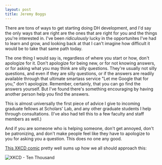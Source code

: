 ```yaml
---
layout: post
title: Jeremy Boggs
---
```


There are tons of ways to get starting doing DH development, and I'd say
the only ways that are right are the ones that are right for you and the
things you're interested in. I've been *ridiculously* lucky in the
opportunites I've had to learn and grow, and looking back at that I
can't imagine how difficult it would be to take that same path today.

The one thing I would say is, regardless of where you start or how,
don't apologize for it. Don't apologize for being new, or for not
knowing answers, or for asking what you may think are silly questions.
They're usually not silly questions, and even if they are silly
questions, or if the answers are readily available through that ultimate
smartass service "Let me Google that for you," don't apologize.
Remember, certainly, that you can go find the answers yourself. But I've
found there's something encouraging by having another person help you
find the answers.

This is almost universally the first piece of advice I give to incoming
graduate fellows at Scholars' Lab, and any other graduate students I
help through consultations. (I've also had tell this to a few faculty
and staff members as well.)

And if you are someone who is helping someone, don't get annoyed, don't
be patronizing, and don't make people feel like they have to apologize
to you for asking you a question. This does no one any good.

[This XKCD comic](http://xkcd.com/1053/) pretty well sums up how we all
should approach this:

![XKCD - Ten Thousand](http://imgs.xkcd.com/comics/ten_thousand.png)

